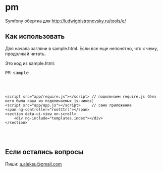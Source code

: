 # pm
Symfony обертка для http://ludwigbistronovsky.ru/tools/e/

Как использовать
-----

Для начала загляни в sample.html. Если все еще непонятно, что к чему, продолжай читать.

Это код из sample.html:

<pre>
<div>PM sample</div>
    <script>
        var prefpath = './'; // это нужно для того, чтобы правильно подгружались темплейты и все такое
                             // по умолчанию все что ставится через composer кладется в директорию vendor
                             // эта директория может быть выше на один уровень чем корень хоста
                             // чтобы require.js и angular нашли все необходимые файлы, нужно определить префикс пути до них
                             // на сайте Людвига это '/pm/';
    </script>
    <script src="app/require.js"></script> // подключаем require.js (без него была каша из подключаемых js-ников)
    <script src="app/app.js"></script>     // само приложение
    <span ng-controller="rootCtrl"></span>
    <section data-ui-view on-scroll>
        <div ng-include="templates.index"></div>
    </section>
</div>
</pre>

Если остались вопросы
---------------------

Пиши: a.aleksu@gmail.com
